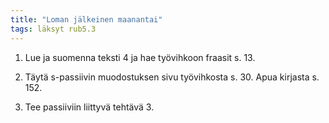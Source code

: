 ```yaml
---
title: "Loman jälkeinen maanantai"
tags: läksyt rub5.3
---
```


1. Lue ja suomenna teksti 4 ja hae työvihkoon fraasit s. 13. 

2. Täytä s-passiivin muodostuksen sivu työvihkosta s. 30. Apua kirjasta s. 152.

3. Tee passiiviin liittyvä tehtävä 3.